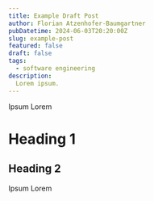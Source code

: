 ```yaml
---
title: Example Draft Post
author: Florian Atzenhofer-Baumgartner
pubDatetime: 2024-06-03T20:20:00Z
slug: example-post
featured: false
draft: false
tags:
  - software engineering
description:
  Lorem ipsum.
---
```


Ipsum Lorem
# Heading 1
## Heading 2
Ipsum Lorem
